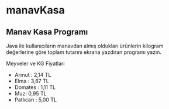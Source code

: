 # manavKasa

## Manav Kasa Programı

Java ile kullanıcıların manavdan almış oldukları ürünlerin kilogram değerlerine göre toplam tutarını ekrana yazdıran programı yazın.

Meyveler ve KG Fiyatları

* Armut : 2,14 TL
* Elma : 3,67 TL
* Domates : 1,11 TL
* Muz: 0,95 TL
* Patlıcan : 5,00 TL
